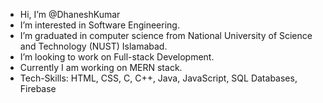 - Hi, I’m @DhaneshKumar
- I’m interested in Software Engineering.
- I’m graduated in computer science from National University of Science and Technology (NUST) Islamabad.
- I’m looking to work on Full-stack Development. 
- Currently I am working on MERN stack.
- Tech-Skills: HTML, CSS, C, C++, Java, JavaScript, SQL Databases, Firebase


<!---
DhaneshKumarMeghwar/DhaneshKumarMeghwar is a ✨ special ✨ repository because its `README.md` (this file) appears on your GitHub profile.
You can click the Preview link to take a look at your changes.
--->
